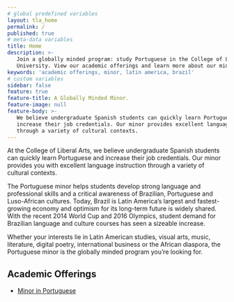 ```yaml
---
# global predefined variables
layout: tla_home
permalink: /
published: true
# meta-data variables
title: Home
description: >-
   Join a globally minded program: study Portuguese in the College of Liberal Arts at Temple
   University. View our academic offerings and learn more about our minor.
keywords: 'academic offerings, minor, latin america, brazil'
# custom variables
sidebar: false
feature: true
feature-title: A Globally Minded Minor.
feature-image: null
feature-body: >-
   We believe undergraduate Spanish students can quickly learn Portuguese and
   increase their job credentials. Our minor provides excellent language instruction
   through a variety of cultural contexts.
---
```

At the College of Liberal Arts, we believe undergraduate Spanish students can quickly learn Portuguese and increase their job credentials. Our minor provides you with excellent language instruction through a variety of cultural contexts.

The Portuguese minor helps students develop strong language and professional skills and a critical awareness of Brazilian, Portuguese and Luso-African cultures. Today, Brazil is Latin America’s largest and fastest-growing economy and optimism for its long-term future is widely shared. With the recent 2014 World Cup and 2016 Olympics, student demand for Brazilian language and culture courses has seen a sizeable increase.

Whether your interests lie in Latin American studies, visual arts, music, literature, digital poetry, international business or the African diaspora, the Portuguese minor is the globally minded program you’re looking for.

## Academic Offerings
- [Minor in Portuguese](http://bulletin.temple.edu/undergraduate/liberal-arts/spanish-portuguese/minor-portuguese/)
